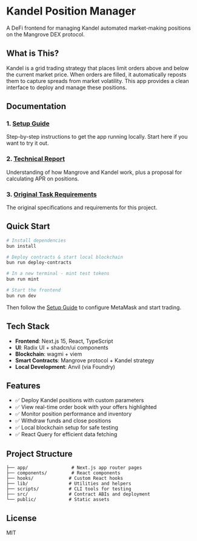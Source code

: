 # Kandel Position Manager

A DeFi frontend for managing Kandel automated market-making positions on the Mangrove DEX protocol.

## What is This?

Kandel is a grid trading strategy that places limit orders above and below the current market price. When orders are filled, it automatically reposts them to capture spreads from market volatility. This app provides a clean interface to deploy and manage these positions.

## Documentation

### 1. [Setup Guide](./SETUP.md)
Step-by-step instructions to get the app running locally. Start here if you want to try it out.

### 2. [Technical Report](./REPORT.md)
Understanding of how Mangrove and Kandel work, plus a proposal for calculating APR on positions.

### 3. [Original Task Requirements](./TASK.md)
The original specifications and requirements for this project.

## Quick Start

```bash
# Install dependencies
bun install

# Deploy contracts & start local blockchain
bun run deploy-contracts

# In a new terminal - mint test tokens
bun run mint

# Start the frontend
bun run dev
```

Then follow the [Setup Guide](./SETUP.md) to configure MetaMask and start trading.

## Tech Stack

- **Frontend**: Next.js 15, React, TypeScript
- **UI**: Radix UI + shadcn/ui components
- **Blockchain**: wagmi + viem
- **Smart Contracts**: Mangrove protocol + Kandel strategy
- **Local Development**: Anvil (via Foundry)

## Features

- ✅ Deploy Kandel positions with custom parameters
- ✅ View real-time order book with your offers highlighted
- ✅ Monitor position performance and inventory
- ✅ Withdraw funds and close positions
- ✅ Local blockchain setup for safe testing
- ✅ React Query for efficient data fetching

## Project Structure

```
├── app/                # Next.js app router pages
├── components/         # React components
├── hooks/             # Custom React hooks
├── lib/               # Utilities and helpers
├── scripts/           # CLI tools for testing
├── src/               # Contract ABIs and deployment
└── public/            # Static assets
```

## License

MIT